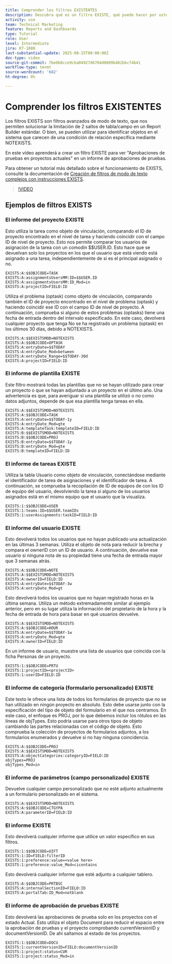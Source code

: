 ```yaml
---
title: Comprender los filtros EXISTENTES
description: Descubra qué es un filtro EXISTE, qué puede hacer por usted y cómo puede crear uno desde cero. Además, vea muchos ejemplos útiles de filtros EXISTENTES.
activity: use
team: Technical Marketing
feature: Reports and Dashboards
type: Tutorial
role: User
level: Intermediate
jira: KT-1880
last-substantial-update: 2025-08-25T00:00:00Z
doc-type: video
source-git-commit: 7be0b8cce9cba04927d6704d0009b482bbcf4b41
workflow-type: tm+mt
source-wordcount: '682'
ht-degree: 0%

---
```


# Comprender los filtros EXISTENTES

Los filtros EXISTS son filtros avanzados de modo de texto, que nos permiten solucionar la limitación de 2 saltos de tabla/campo en un Report Builder estándar. O bien, se pueden utilizar para identificar objetos en el sistema que carecen de una condición de relación específica mediante NOTEXISTS.

En este vídeo aprenderá a crear un filtro EXISTE para ver &quot;Aprobaciones de pruebas en proyectos actuales&quot; en un informe de aprobaciones de pruebas.

Para obtener un tutorial más detallado sobre el funcionamiento de EXISTS, consulte la documentación de [Creación de filtros de modo de texto complejos con instrucciones EXISTS](https://experienceleague.adobe.com/es/docs/workfront/using/reporting/reports/text-mode/create-complex-text-mode-filters-using-exists-statements).

>[!VIDEO](https://video.tv.adobe.com/v/3471206/?quality=12&learn=on&enablevpops&captions=spa)

## Ejemplos de filtros EXISTS

### El informe del proyecto EXISTE

Esto utiliza la tarea como objeto de vinculación, comparando el ID de proyecto encontrado en el nivel de tarea y haciendo coincidir con el campo ID de nivel de proyecto. Esto nos permite comparar los usuarios de asignación de la tarea con un comodín $$USER.ID. Esto hace que se devuelvan solo los proyectos en los que el usuario que está viendo está asignado a una
tarea, independientemente de si es el principal asignado o no.

```
EXISTS:A:$$OBJCODE=TASK
EXISTS:A:assignmentsUsersMM:ID=$$USER.ID
EXISTS:A:assignmentsUsersMM:ID_Mod=in
EXISTS:A:projectID=FIELD:ID
```


Utiliza el problema (optask) como objeto de vinculación, comparando también el ID de proyecto encontrado en el nivel de problema (optask) y haciendo coincidir ese ID con el campo ID de nivel de proyecto. A continuación, comprueba si alguno de estos problemas (optasks) tiene una fecha de entrada dentro del intervalo especificado. En este caso, devolverá cualquier proyecto que tenga
No se ha registrado un problema (optask) en los últimos 30 días, debido a NOTEXISTS.

```
EXISTS:A:$$EXISTSMOD=NOTEXISTS
EXISTS:A:$$OBJCODE=OPTASK
EXISTS:A:entryDate=$$TODAY
EXISTS:A:entryDate_Mod=between
EXISTS:A:entryDate_Range=$$TODAY-30d
EXISTS:A:projectID=FIELD:ID
```

### El informe de plantilla EXISTE

Este filtro mostrará todas las plantillas que no se hayan utilizado para crear un proyecto o que se hayan adjuntado a un proyecto en el último año. Una advertencia es que, para averiguar si una plantilla se utilizó o no como datos adjuntos, depende de que esa plantilla tenga tareas en ella.

```
EXISTS:A:$$EXISTSMOD=NOTEXISTS
EXISTS:A:$$OBJCODE=TASK
EXISTS:A:entryDate=$$TODAY-1y
EXISTS:A:entryDate_Mod=gte
EXISTS:A:templateTask:templateID=FIELD:ID
EXISTS:B:$$EXISTSMOD=NOTEXISTS
EXISTS:B:$$OBJCODE=PROJ
EXISTS:B:entryDate=$$TODAY-1y
EXISTS:B:entryDate_Mod=gte
EXISTS:B:templateID=FIELD:ID
```

### El informe de tareas EXISTE

Utiliza la tabla Usuario como objeto de vinculación, conectándose mediante el identificador de tarea de asignaciones y el identificador de tarea. A continuación, se comprueba la recopilación de ID de equipos de con los ID de equipo del usuario, devolviendo la tarea si alguno de los usuarios asignados está en el mismo equipo que el usuario que la visualiza.

```
EXISTS:1:$$OBJCODE=USER
EXISTS:1:teams:ID=$$USER.teamIDs
EXISTS:1:userAssignments:taskID=FIELD:ID
```

### El informe del usuario EXISTE

Esto devolverá todos los usuarios que no hayan publicado una actualización en las últimas 3 semanas. Utiliza el objeto de nota para reducir la brecha y compara el ownerID con un ID de usuario. A continuación, devuelve ese usuario si ninguna nota de su propiedad tiene una fecha de entrada mayor que 3 semanas atrás.

```
EXISTS:A:$$OBJCODE=NOTE
EXISTS:A:$$EXISTSMOD=NOTEXISTS
EXISTS:A:ownerID=FIELD:ID
EXISTS:A:entryDate=$$TODAY-3w
EXISTS:A:entryDate_Mod=gt
```

Esto devolverá todos los usuarios que no hayan registrado horas en la última semana. Utiliza un método extremadamente similar al ejemplo anterior, pero en su lugar utiliza la información del propietario de la hora y la fecha de entrada de hora para basar en qué usuarios devuelve.

```
EXISTS:A:$$EXISTSMOD=NOTEXISTS
EXISTS:A:$$OBJCODE=HOUR
EXISTS:A:entryDate=$$TODAY-1w
EXISTS:A:entryDate_Mod=gte
EXISTS:A:ownerID=FIELD:ID
```

En un informe de usuario, muestre una lista de usuarios que coincida con la ficha Personas de un proyecto.

```
EXISTS:1:$$OBJCODE=PRTU
EXISTS:1:projectID=<projectID>
EXISTS:1:userID=FIELD:ID
```

### El informe de categoría (formulario personalizado) EXISTE

Este texto le ofrece una lista de todos los formularios de proyecto que no se han utilizado en ningún proyecto en absoluto. Esto debe usarse junto con la especificación del tipo de objeto del formulario en el que nos centramos. En este caso, el enfoque es PROJ, por lo que debemos incluir los rótulos en las líneas de objTypes. Esto podría usarse
para otros tipos de objeto cambiando las partes relacionadas con el código de objeto. Esto comprueba la colección de proyectos de formularios adjuntos, a los formularios enumerados y devuelve si no hay ninguna coincidencia.

```
EXISTS:A:$$OBJCODE=PROJ
EXISTS:A:$$EXISTSMOD=NOTEXISTS
EXISTS:A:objectCategories:categoryID=FIELD:ID
objTypes=PROJ
objTypes_Mod=in
```

### El informe de parámetros (campo personalizado) EXISTE

Devuelve cualquier campo personalizado que no esté adjunto actualmente a un formulario personalizado en el sistema.

```
EXISTS:A:$$EXISTSMOD=NOTEXISTS
EXISTS:A:$$OBJCODE=CTGYPA
EXISTS:A:parameterID=FIELD:ID
```

### El informe EXISTE

Esto devolverá cualquier informe que utilice un valor específico en sus filtros.

```
EXISTS:1:$$OBJCODE=UIFT
EXISTS:1:ID=FIELD:filterID
EXISTS:1:preference:value=<value here>
EXISTS:1:preference:value_Mod=cicontains
```

Esto devolverá cualquier informe que esté adjunto a cualquier tablero.

```
EXISTS:A:$$OBJCODE=PRTBSC
EXISTS:A:internalSectionID=FIELD:ID
EXISTS:A:portalTab:ID_Mod=notblank
```

### El informe de aprobación de pruebas EXISTE

Esto devolverá las aprobaciones de prueba solo en los proyectos con el estado Actual. Esto utiliza el objeto Document para reducir el espacio entre la aprobación de pruebas y el proyecto comprobando currentVersionID y documentVersionID. De ahí saltamos al estado de los proyectos.

```
EXISTS:1:$$OBJCODE=DOCU
EXISTS:1:currentVersionID=FIELD:documentVersionID
EXISTS:1:project:status=CUR
EXISTS:1:project:status_Mod=in
```
